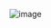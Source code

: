 ![image](https://user-images.githubusercontent.com/85856732/180343953-46407d28-a97d-447e-8b81-2b0b301875e0.png)
